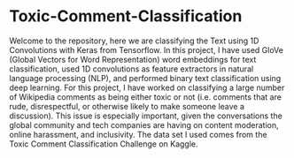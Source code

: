 # Toxic-Comment-Classification

Welcome to the repository, here we are classifying the Text using 1D Convolutions with Keras from Tensorflow. In this project, 
I have used GloVe (Global Vectors for Word Representation) word embeddings for text classification, used 1D convolutions as feature extractors in natural language processing (NLP), 
and performed binary text classification using deep learning. For this project, I have worked on classifying a large number of Wikipedia comments as being 
either toxic or not (i.e. comments that are rude, disrespectful, or otherwise likely to make someone leave a discussion). This issue is especially important,
given the conversations the global community and tech companies are having on content moderation, online harassment, and inclusivity. 
The data set I used comes from the Toxic Comment Classification Challenge on Kaggle.
